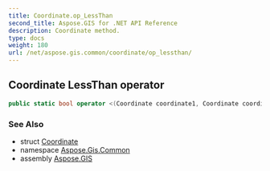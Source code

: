 ```yaml
---
title: Coordinate.op_LessThan
second_title: Aspose.GIS for .NET API Reference
description: Coordinate method. 
type: docs
weight: 180
url: /net/aspose.gis.common/coordinate/op_lessthan/
---
```

## Coordinate LessThan operator

```csharp
public static bool operator <(Coordinate coordinate1, Coordinate coordinate2)
```

### See Also

* struct [Coordinate](../)
* namespace [Aspose.Gis.Common](../../coordinate/)
* assembly [Aspose.GIS](../../../)



